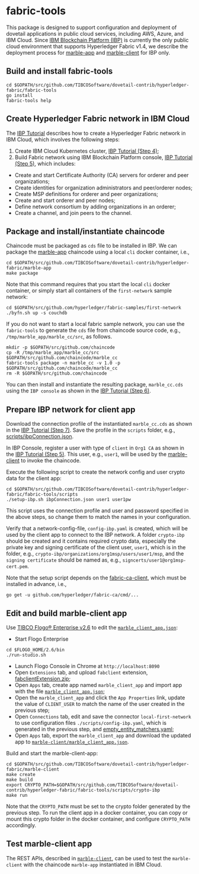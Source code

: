 # fabric-tools
This package is designed to support configuration and deployment of dovetail applications in public cloud services, including AWS, Azure, and IBM Cloud.  Since [IBM Blockchain Platform (IBP)](https://cloud.ibm.com/catalog/services/blockchain-platform-20) is currently the only public cloud environment that supports Hyperledger Fabric v1.4, we describe the deployment process for [marble-app](../marble-app) and [marble-client](../marble-client) for IBP only.

## Build and install fabric-tools
```
cd $GOPATH/src/github.com/TIBCOSoftware/dovetail-contrib/hyperledger-fabric/fabric-tools
go install
fabric-tools help
```

## Create Hyperledger Fabric network in IBM Cloud
The [IBP Tutorial](https://github.com/IBM/blockchainbean2) describes how to create a Hyperledger Fabric network in IBM Cloud, which involves the following steps:
1. Create IBM Cloud Kubernetes cluster, [IBP Tutorial (Step 4)](https://github.com/IBM/blockchainbean2#step-4-create-ibm-cloud-services);
2. Build Fabric network using IBM Blockchain Platform console, [IBP Tutorial (Step 5)](https://github.com/IBM/blockchainbean2#step-5-build-a-network), which includes:
* Create and start Certificate Authority (CA) servers for orderer and peer organizations;
* Create identities for organization administrators and peer/orderer nodes;
* Create MSP definitions for orderer and peer organizations;
* Create and start orderer and peer nodes;
* Define network consortium by adding organizations in an orderer;
* Create a channel, and join peers to the channel.

## Package and install/instantiate chaincode
Chaincode must be packaged as `cds` file to be installed in IBP.  We can package the [marble-app](../marble-app) chaincode using a local `cli` docker container, i.e.,
```
cd $GOPATH/src/github.com/TIBCOSoftware/dovetail-contrib/hyperledger-fabric/marble-app
make package
```
Note that this command requires that you start the local `cli` docker container, or simply start all containers of the `first-network` sample network:
```
cd $GOPATH/src/github.com/hyperledger/fabric-samples/first-network
./byfn.sh up -s couchdb
```

If you do not want to start a local fabric sample network, you can use the `fabric-tools` to generate the `cds` file from chaincode source code, e.g., `/tmp/marble_app/marble_cc/src`, as follows.
```
mkdir -p $GOPATH/src/github.com/chaincode
cp -R /tmp/marble_app/marble_cc/src $GOPATH/src/github.com/chaincode/marble_cc
fabric-tools package -n marble_cc -v 1.0 -p $GOPATH/src/github.com/chaincode/marble_cc
rm -R $GOPATH/src/github.com/chaincode
```

You can then install and instantiate the resulting package, `marble_cc.cds` using the `IBP console` as shown in the [IBP Tutorial (Step 6)](https://github.com/IBM/blockchainbean2#step-6-deploy-blockchainbean2-smart-contract-on-the-network).

## Prepare IBP network for client app
Download the connection profile of the instantiated `marble_cc.cds` as shown in the [IBP Tutorial (Step 7)](https://github.com/IBM/blockchainbean2#step-7-connect-application-to-the-network).  Save the profile in the `scripts` folder, e.g., [scripts/ibpConnection.json](./scripts/ibpConnection.json).

In IBP Console, register a user with type of `client` in `Org1 CA` as shown in the [IBP Tutorial (Step 5)](https://github.com/IBM/blockchainbean2#use-your-ca-to-register-identities).  This user, e.g., `user1`, will be used by the [marble-client](../marble-client) to invoke the chaincode.

Execute the following script to create the network config and user crypto data for the client app:
```
cd $GOPATH/src/github.com/TIBCOSoftware/dovetail-contrib/hyperledger-fabric/fabric-tools/scripts
./setup-ibp.sh ibpConnection.json user1 user1pw
```
This script uses the connection profile and user and password specified in the above steps, so change them to match the names in your configuration.

Verify that a network-config-file, `config-ibp.yaml` is created, which will be used by the client app to connect to the IBP network.  A folder `crypto-ibp` should be created and it contains required crypto data, especially the private key and signing certificate of the client user, `user1`, which is in the folder, e.g., `crypto-ibp/organizations/org1msp/users/user1/msp`, and the `signing certificate` should be named as, e.g., `signcerts/user1@org1msp-cert.pem`.

Note that the setup script depends on the [fabric-ca-client](https://github.com/hyperledger/fabric-ca), which must be installed in advance, i.e.,
```
go get -u github.com/hyperledger/fabric-ca/cmd/...
```

## Edit and build marble-client app
Use [TIBCO Flogo® Enterprise v2.6](https://docs.tibco.com/products/tibco-flogo-enterprise-2-6-1) to edit the [`marble_client_app.json`](../marble-client/marble_client_app.json):

* Start Flogo Enterprise
```
cd $FLOGO_HOME/2.6/bin
./run-studio.sh
```
* Launch Flogo Console in Chrome at `http://localhost:8090`
* Open `Extensions` tab, and upload `fabclient` extension, [fabclientExtension.zip](../fabclientExtension.zip);
* Open `Apps` tab, create app named `marble_client_app` and import app with the file [`marble_client_app.json`](../marble-client/marble_client_app.json);
* Open the `marble_client_app` and click the `App Properties` link, update the value of `CLIENT_USER` to match the name of the user created in the previous step;
* Open `Connections` tab, edit and save the connector `local-first-network` to use configuration files `./scripts/config-ibp.yaml`, which is generated in the previous step, and [empty_entity_matchers.yaml](../testdata/empty_entity_matchers.yaml);
* Open `Apps` tab, export the `marble_client_app` and download the updated app to [`marble-client/marble_client_app.json`](../marble-client/marble_client_app.json).

Build and start the marble-client-app:
```
cd $GOPATH/src/github.com/TIBCOSoftware/dovetail-contrib/hyperledger-fabric/marble-client
make create
make build
export CRYPTO_PATH=$GOPATH/src/github.com/TIBCOSoftware/dovetail-contrib/hyperledger-fabric/fabric-tools/scripts/crypto-ibp
make run
```
Note that the `CRYPTO_PATH` must be set to the crypto folder generated by the previous step.  To run the client app in a docker container, you can copy or mount this crypto folder in the docker container, and configure `CRYPTO_PATH` accordingly.

## Test marble-client app
The REST APIs, described in [`marble-client`](../marble-client#test-marble-client-app), can be used to test the `marble-client` with the chaincode `marble-app` instantiated in IBM Cloud.